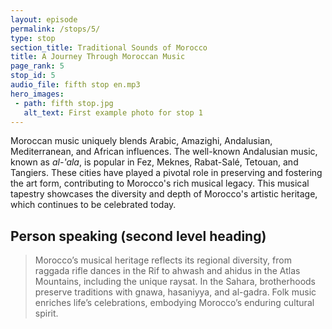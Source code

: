 ```yaml
---
layout: episode
permalink: /stops/5/
type: stop
section_title: Traditional Sounds of Morocco
title: A Journey Through Moroccan Music 
page_rank: 5
stop_id: 5
audio_file: fifth stop en.mp3
hero_images:
 - path: fifth stop.jpg
   alt_text: First example photo for stop 1
---
```


Moroccan music uniquely blends Arabic, Amazighi, Andalusian, Mediterranean, and African influences. The well-known Andalusian music, known as *al-'ala*, is popular in Fez, Meknes, Rabat-Salé, Tetouan, and Tangiers. These cities have played a pivotal role in preserving and fostering the art form, contributing to Morocco's rich musical legacy. This musical tapestry showcases the diversity and depth of Morocco's artistic heritage, which continues to be celebrated today.

## Person speaking (second level heading)

> Morocco’s musical heritage reflects its regional diversity, from raggada rifle dances in the Rif to ahwash and ahidus in the Atlas Mountains, including the unique raysat. In the Sahara, brotherhoods preserve traditions with gnawa, hasaniyya, and al-gadra. Folk music enriches life’s celebrations, embodying Morocco’s enduring cultural spirit.

